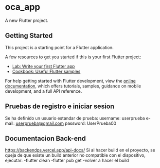 # oca_app

A new Flutter project.

## Getting Started

This project is a starting point for a Flutter application.

A few resources to get you started if this is your first Flutter project:

- [Lab: Write your first Flutter app](https://docs.flutter.dev/get-started/codelab)
- [Cookbook: Useful Flutter samples](https://docs.flutter.dev/cookbook)

For help getting started with Flutter development, view the
[online documentation](https://docs.flutter.dev/), which offers tutorials,
samples, guidance on mobile development, and a full API reference.


## Pruebas de registro e iniciar sesion
Se ha definido un usuario estandar de prueba:
username: userprueba
e-mail: userprueba@gmail.com
password: UserPrueba00

## Documentacion Back-end
https://backendps.vercel.app/api-docs/
Si al hacer build en el proyecto, se queja de que existe un build anterior no compatible con el dispositivo, ejecutar:
-flutter clean
-flutter pub get
-volver a hacer el build
